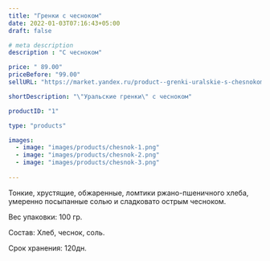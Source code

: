 ```yaml
---
title: "Гренки с чесноком"
date: 2022-01-03T07:16:43+05:00
draft: false

# meta description
description : "С чесноком"

price: " 89.00"
priceBefore: "99.00"
sellURL: "https://market.yandex.ru/product--grenki-uralskie-s-chesnokom-100g/1811442135?text=%D0%B3%D1%80%D0%B5%D0%BD%D0%BA%D0%B8%20%D1%83%D1%80%D0%B0%D0%BB%D1%8C%D1%81%D0%BA%D0%B8%D0%B5&cpa=1&cpc=E2-PbwW3QM3jHOyuUVH8GdnNVxWx6ZiZg7ktTmgOSJ-I1HxWSq0NQCFeOf196WhXLif0ic0BYOnmoJwW6NSYIkpbVRqMFf6ZMulK443bcwDbuL_vucj05_SukZxsYRvNSp0WtsCJ-nL6qhoYayM0XE0T7t3O5oBY2qgismG7o_XunX_v0VslcEiK6j5Aa77hF9j2blUCt_Bzfp_zZ7I5Eg%2C%2C&rs=eJwzes_IwSjky6V4YfPFhgtbL-y9sOvCDoWLzUDOrgsbLuy-2HOxESR0YauQPKYSFAVSLBz8AsIKE_yUUrgIqRW4daaXS4mFg0GATYMhi5DqKg5jEwNTSwtzowbGz5P2s3cxMnEwBDBWsXKAeLMYCelfxcjF8eXYeXaBY48eMgMAILyGTQ%2C%2C&sku=101920809027&do-waremd5=ND_8BN4XQgVe_vgTj-IMKg&sponsored=1&nid=73825"

shortDescription: "\"Уральские гренки\" с чесноком"

productID: "1"

type: "products"

images:
  - image: "images/products/chesnok-1.png"
  - image: "images/products/chesnok-2.png"
  - image: "images/products/chesnok-3.png"
  
---
```


Тонкие, хрустящие, обжаренные, ломтики ржано-пшеничного хлеба, умеренно посыпанные солью и сладковато острым чесноком.

Вес упаковки: 100 гр.

Состав: Хлеб, чеснок, соль.

Срок хранения: 120дн.
